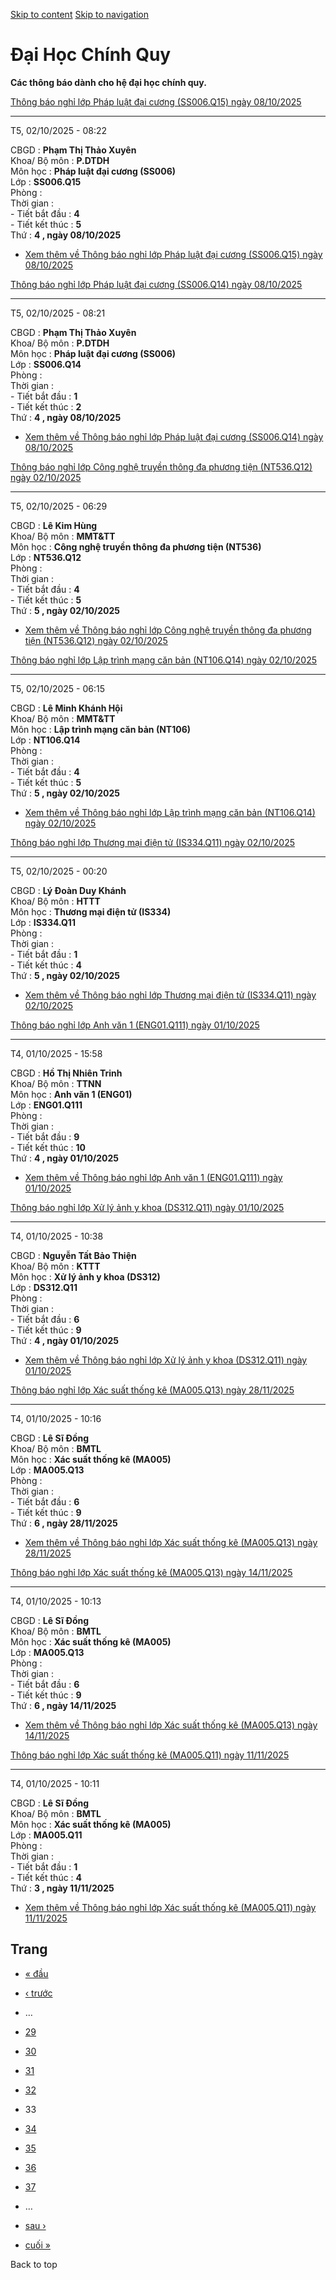 [Skip to content](https://daa.uit.edu.vn/thongbaochinhquy?page=32#main)
 [Skip to navigation](https://daa.uit.edu.vn/thongbaochinhquy?page=32#main-nav)

Đại Học Chính Quy
=================

**Các thông báo dành cho hệ đại học chính quy.**

[Thông báo nghỉ lớp Pháp luật đại cương (SS006.Q15) ngày 08/10/2025](https://daa.uit.edu.vn/node/36597)

--------------------------------------------------------------------------------------------------------

T5, 02/10/2025 - 08:22

CBGD : **Phạm Thị Thảo Xuyên**  
Khoa/ Bộ môn : **P.DTDH**  
Môn học : **Pháp luật đại cương (SS006)**  
Lớp : **SS006.Q15**  
Phòng :  
Thời gian :  
\- Tiết bắt đầu : **4**  
\- Tiết kết thúc : **5**  
Thứ : **4 , ngày 08/10/2025**

*   [Xem thêm về Thông báo nghỉ lớp Pháp luật đại cương (SS006.Q15) ngày 08/10/2025](https://daa.uit.edu.vn/node/36597 "Thông báo nghỉ lớp Pháp luật đại cương (SS006.Q15) ngày 08/10/2025")
    

[Thông báo nghỉ lớp Pháp luật đại cương (SS006.Q14) ngày 08/10/2025](https://daa.uit.edu.vn/node/36596)

--------------------------------------------------------------------------------------------------------

T5, 02/10/2025 - 08:21

CBGD : **Phạm Thị Thảo Xuyên**  
Khoa/ Bộ môn : **P.DTDH**  
Môn học : **Pháp luật đại cương (SS006)**  
Lớp : **SS006.Q14**  
Phòng :  
Thời gian :  
\- Tiết bắt đầu : **1**  
\- Tiết kết thúc : **2**  
Thứ : **4 , ngày 08/10/2025**

*   [Xem thêm về Thông báo nghỉ lớp Pháp luật đại cương (SS006.Q14) ngày 08/10/2025](https://daa.uit.edu.vn/node/36596 "Thông báo nghỉ lớp Pháp luật đại cương (SS006.Q14) ngày 08/10/2025")
    

[Thông báo nghỉ lớp Công nghệ truyền thông đa phương tiện (NT536.Q12) ngày 02/10/2025](https://daa.uit.edu.vn/node/36595)

--------------------------------------------------------------------------------------------------------------------------

T5, 02/10/2025 - 06:29

CBGD : **Lê Kim Hùng**  
Khoa/ Bộ môn : **MMT&TT**  
Môn học : **Công nghệ truyền thông đa phương tiện (NT536)**  
Lớp : **NT536.Q12**  
Phòng :  
Thời gian :  
\- Tiết bắt đầu : **4**  
\- Tiết kết thúc : **5**  
Thứ : **5 , ngày 02/10/2025**

*   [Xem thêm về Thông báo nghỉ lớp Công nghệ truyền thông đa phương tiện (NT536.Q12) ngày 02/10/2025](https://daa.uit.edu.vn/node/36595 "Thông báo nghỉ lớp Công nghệ truyền thông đa phương tiện (NT536.Q12) ngày 02/10/2025")
    

[Thông báo nghỉ lớp Lập trình mạng căn bản (NT106.Q14) ngày 02/10/2025](https://daa.uit.edu.vn/node/36594)

-----------------------------------------------------------------------------------------------------------

T5, 02/10/2025 - 06:15

CBGD : **Lê Minh Khánh Hội**  
Khoa/ Bộ môn : **MMT&TT**  
Môn học : **Lập trình mạng căn bản (NT106)**  
Lớp : **NT106.Q14**  
Phòng :  
Thời gian :  
\- Tiết bắt đầu : **4**  
\- Tiết kết thúc : **5**  
Thứ : **5 , ngày 02/10/2025**

*   [Xem thêm về Thông báo nghỉ lớp Lập trình mạng căn bản (NT106.Q14) ngày 02/10/2025](https://daa.uit.edu.vn/node/36594 "Thông báo nghỉ lớp Lập trình mạng căn bản (NT106.Q14) ngày 02/10/2025")
    

[Thông báo nghỉ lớp Thương mại điện tử (IS334.Q11) ngày 02/10/2025](https://daa.uit.edu.vn/node/36593)

-------------------------------------------------------------------------------------------------------

T5, 02/10/2025 - 00:20

CBGD : **Lý Đoàn Duy Khánh**  
Khoa/ Bộ môn : **HTTT**  
Môn học : **Thương mại điện tử (IS334)**  
Lớp : **IS334.Q11**  
Phòng :  
Thời gian :  
\- Tiết bắt đầu : **1**  
\- Tiết kết thúc : **4**  
Thứ : **5 , ngày 02/10/2025**

*   [Xem thêm về Thông báo nghỉ lớp Thương mại điện tử (IS334.Q11) ngày 02/10/2025](https://daa.uit.edu.vn/node/36593 "Thông báo nghỉ lớp Thương mại điện tử (IS334.Q11) ngày 02/10/2025")
    

[Thông báo nghỉ lớp Anh văn 1 (ENG01.Q111) ngày 01/10/2025](https://daa.uit.edu.vn/node/36592)

-----------------------------------------------------------------------------------------------

T4, 01/10/2025 - 15:58

CBGD : **Hồ Thị Nhiên Trinh**  
Khoa/ Bộ môn : **TTNN**  
Môn học : **Anh văn 1 (ENG01)**  
Lớp : **ENG01.Q111**  
Phòng :  
Thời gian :  
\- Tiết bắt đầu : **9**  
\- Tiết kết thúc : **10**  
Thứ : **4 , ngày 01/10/2025**

*   [Xem thêm về Thông báo nghỉ lớp Anh văn 1 (ENG01.Q111) ngày 01/10/2025](https://daa.uit.edu.vn/node/36592 "Thông báo nghỉ lớp Anh văn 1 (ENG01.Q111) ngày 01/10/2025")
    

[Thông báo nghỉ lớp Xử lý ảnh y khoa (DS312.Q11) ngày 01/10/2025](https://daa.uit.edu.vn/node/36591)

-----------------------------------------------------------------------------------------------------

T4, 01/10/2025 - 10:38

CBGD : **Nguyễn Tất Bảo Thiện**  
Khoa/ Bộ môn : **KTTT**  
Môn học : **Xử lý ảnh y khoa (DS312)**  
Lớp : **DS312.Q11**  
Phòng :  
Thời gian :  
\- Tiết bắt đầu : **6**  
\- Tiết kết thúc : **9**  
Thứ : **4 , ngày 01/10/2025**

*   [Xem thêm về Thông báo nghỉ lớp Xử lý ảnh y khoa (DS312.Q11) ngày 01/10/2025](https://daa.uit.edu.vn/node/36591 "Thông báo nghỉ lớp Xử lý ảnh y khoa (DS312.Q11) ngày 01/10/2025")
    

[Thông báo nghỉ lớp Xác suất thống kê (MA005.Q13) ngày 28/11/2025](https://daa.uit.edu.vn/node/36590)

------------------------------------------------------------------------------------------------------

T4, 01/10/2025 - 10:16

CBGD : **Lê Sĩ Đồng**  
Khoa/ Bộ môn : **BMTL**  
Môn học : **Xác suất thống kê (MA005)**  
Lớp : **MA005.Q13**  
Phòng :  
Thời gian :  
\- Tiết bắt đầu : **6**  
\- Tiết kết thúc : **9**  
Thứ : **6 , ngày 28/11/2025**

*   [Xem thêm về Thông báo nghỉ lớp Xác suất thống kê (MA005.Q13) ngày 28/11/2025](https://daa.uit.edu.vn/node/36590 "Thông báo nghỉ lớp Xác suất thống kê (MA005.Q13) ngày 28/11/2025")
    

[Thông báo nghỉ lớp Xác suất thống kê (MA005.Q13) ngày 14/11/2025](https://daa.uit.edu.vn/node/36589)

------------------------------------------------------------------------------------------------------

T4, 01/10/2025 - 10:13

CBGD : **Lê Sĩ Đồng**  
Khoa/ Bộ môn : **BMTL**  
Môn học : **Xác suất thống kê (MA005)**  
Lớp : **MA005.Q13**  
Phòng :  
Thời gian :  
\- Tiết bắt đầu : **6**  
\- Tiết kết thúc : **9**  
Thứ : **6 , ngày 14/11/2025**

*   [Xem thêm về Thông báo nghỉ lớp Xác suất thống kê (MA005.Q13) ngày 14/11/2025](https://daa.uit.edu.vn/node/36589 "Thông báo nghỉ lớp Xác suất thống kê (MA005.Q13) ngày 14/11/2025")
    

[Thông báo nghỉ lớp Xác suất thống kê (MA005.Q11) ngày 11/11/2025](https://daa.uit.edu.vn/node/36588)

------------------------------------------------------------------------------------------------------

T4, 01/10/2025 - 10:11

CBGD : **Lê Sĩ Đồng**  
Khoa/ Bộ môn : **BMTL**  
Môn học : **Xác suất thống kê (MA005)**  
Lớp : **MA005.Q11**  
Phòng :  
Thời gian :  
\- Tiết bắt đầu : **1**  
\- Tiết kết thúc : **4**  
Thứ : **3 , ngày 11/11/2025**

*   [Xem thêm về Thông báo nghỉ lớp Xác suất thống kê (MA005.Q11) ngày 11/11/2025](https://daa.uit.edu.vn/node/36588 "Thông báo nghỉ lớp Xác suất thống kê (MA005.Q11) ngày 11/11/2025")
    

Trang
-----

*   [« đầu](https://daa.uit.edu.vn/thongbaochinhquy "Đến trang đầu tiên")
    
*   [‹ trước](https://daa.uit.edu.vn/thongbaochinhquy?page=31 "Đến trang kế trước")
    
*   …
*   [29](https://daa.uit.edu.vn/thongbaochinhquy?page=28 "Đến trang 29")
    
*   [30](https://daa.uit.edu.vn/thongbaochinhquy?page=29 "Đến trang 30")
    
*   [31](https://daa.uit.edu.vn/thongbaochinhquy?page=30 "Đến trang 31")
    
*   [32](https://daa.uit.edu.vn/thongbaochinhquy?page=31 "Đến trang 32")
    
*   33
*   [34](https://daa.uit.edu.vn/thongbaochinhquy?page=33 "Đến trang 34")
    
*   [35](https://daa.uit.edu.vn/thongbaochinhquy?page=34 "Đến trang 35")
    
*   [36](https://daa.uit.edu.vn/thongbaochinhquy?page=35 "Đến trang 36")
    
*   [37](https://daa.uit.edu.vn/thongbaochinhquy?page=36 "Đến trang 37")
    
*   …
*   [sau ›](https://daa.uit.edu.vn/thongbaochinhquy?page=33 "Đến trang kế sau")
    
*   [cuối »](https://daa.uit.edu.vn/thongbaochinhquy?page=1923 "Đến trang cuối cùng")
    

Back to top